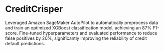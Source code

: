 # CreditCrisper
Leveraged Amazon SageMaker AutoPilot to automatically preprocess data and train an optimized XGBoost classification model, achieving an 87% F1-score. Fine-tuned hyperparameters and evaluated performance to reduce false positives by 20%, significantly improving the reliability of credit default predictions.
